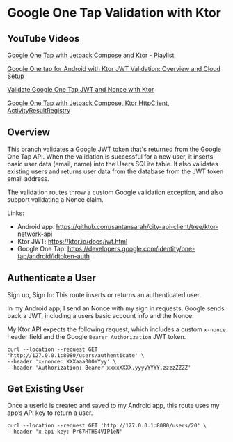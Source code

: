 # Google One Tap Validation with Ktor

## YouTube Videos

[Google One Tap with Jetpack Compose and Ktor - Playlist](https://www.youtube.com/playlist?list=PLzxawGXQRFswx9iqiCCnrDtYJw1zwGLkd)

[Google One tap for Android with Ktor JWT Validation: Overview and Cloud Setup](https://youtu.be/WsnNiQje1o8)

[Validate Google One Tap JWT and Nonce with Ktor](https://youtu.be/Q7PgQdXfETU)

[Google One Tap with Jetpack Compose, Ktor HttpClient, ActivityResultRegistry](https://youtu.be/O_SBoS8aH7w)

## Overview

This branch validates a Google JWT token that's returned from the Google One Tap API.
When the validation is successful for a new user, it inserts  basic user data (email, name)
into the Users SQLite table. It also validates existing users and returns  user data from the
database from the JWT token email address.

The validation routes throw a custom Google validation exception, and also support validating
a Nonce claim.

Links:

* Android app: https://github.com/santansarah/city-api-client/tree/ktor-network-api
* Ktor JWT: https://ktor.io/docs/jwt.html
* Google One Tap: https://developers.google.com/identity/one-tap/android/idtoken-auth

## Authenticate a User

Sign up, Sign In: This route inserts or returns an authenticated user.

In my Android app, I send an Nonce with my sign in requests. Google sends back a JWT,
including a users basic account info and the Nonce.

My Ktor API expects the following request, which includes a custom `x-nonce` header field
and the Google `Bearer Authorization` JWT token.

```
curl --location --request GET 'http://127.0.0.1:8080/users/authenticate' \
--header 'x-nonce: XXXaaa000YYyy' \
--header 'Authorization: Bearer xxxxXXXX.yyyyYYYY.zzzzZZZZ'
```

## Get Existing User

Once a userId is created and saved to my Android app, this route uses my app’s API key to return a user.

```
curl --location --request GET 'http://127.0.0.1:8080/users/20' \
--header 'x-api-key: Pr67HTHS4VIP1eN'
```